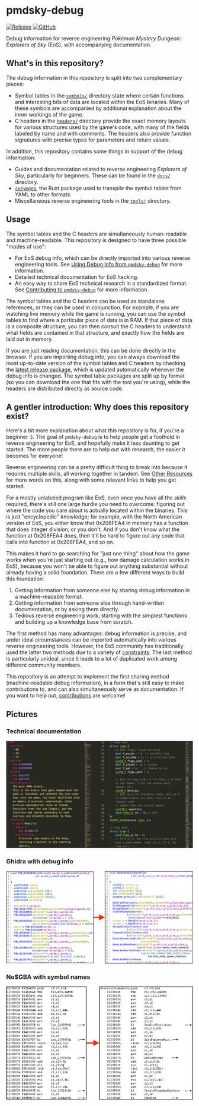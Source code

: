# pmdsky-debug
[![Release](https://github.com/UsernameFodder/pmdsky-debug/actions/workflows/release.yml/badge.svg)](https://github.com/UsernameFodder/pmdsky-debug/releases/latest)
[![GitHub](https://img.shields.io/github/license/usernamefodder/pmdsky-debug)](LICENSE.txt)

Debug information for reverse engineering _Pokémon Mystery Dungeon: Explorers of Sky_ (EoS), with accompanying documentation.

## What's in this repository?
The debug information in this repository is split into two complementary pieces:

- Symbol tables in the [`symbols/`](symbols) directory state where certain functions and interesting bits of data are located within the EoS binaries. Many of these symbols are accompanied by additional explanation about the inner workings of the game.
- C headers in the [`headers/`](headers) directory provide the exact memory layouts for various structures used by the game's code, with many of the fields labeled by name and with comments. The headers also provide function signatures with precise types for parameters and return values.

In addition, this repository contains some things in support of the debug information:

- Guides and documentation related to reverse engineering _Explorers of Sky_, particularly for beginners. These can be found in the [`docs/`](docs) directory.
- [`resymgen`](docs/resymgen.md), the Rust package used to transpile the symbol tables from YAML to other formats.
- Miscellaneous reverse engineering tools in the [`tools/`](tools) directory.

## Usage
The symbol tables and the C headers are simultaneously human-readable and machine-readable. This repository is designed to have three possible "modes of use":

- For EoS debug info, which can be directly imported into various reverse engineering tools. See [Using Debug Info from `pmdsky-debug`](docs/using-debug-info.md) for more information.
- Detailed technical documentation for EoS hacking.
- An easy way to share EoS technical research in a standardized format. See [Contributing to `pmdsky-debug`](docs/contributing.md) for more information.

The symbol tables and the C headers can be used as standalone references, or they can be used in conjunction. For example, if you are watching live memory while the game is running, you can use the symbol tables to find where a particular piece of data is in RAM. If that piece of data is a composite structure, you can then consult the C headers to understand what fields are contained in that structure, and exactly how the fields are laid out in memory.

If you are just reading documentation, this can be done directly in the browser. If you are importing debug info, you can always download the most up-to-date version of the symbol tables and C headers by checking the [latest release package](https://github.com/UsernameFodder/pmdsky-debug/releases/latest), which is updated automatically whenever the debug info is changed. The symbol table packages are split up by format (so you can download the one that fits with the tool you're using), while the headers are distributed directly as source code.

## A gentler introduction: Why does this repository exist?
Here's a bit more explanation about what this repository is for, if you're a beginner :). The goal of `pmdsky-debug` is to help people get a foothold in reverse engineering for EoS, and hopefully make it less daunting to get started. The more people there are to help out with research, the easier it becomes for everyone!

Reverse engineering can be a pretty difficult thing to break into because it requires multiple skills, all working together in tandem. See [Other Resources](docs/resources.md) for more words on this, along with some relevant links to help you get started.

For a mostly unlabeled program like EoS, even once you have all the _skills_ required, there's still one large hurdle you need to overcome: figuring out where the code you care about is actually located within the binaries. This is just "encyclopedic" knowledge; for example, with the North American version of EoS, you either know that 0x208FEA4 in memory has a function that does integer division, or you don't. And if you don't know what the function at 0x208FEA4 does, then it'll be hard to figure out any code that calls into function at 0x208FEA4, and so on.

This makes it hard to go searching for "just one thing" about how the game works when you're just starting out (e.g., how damage calculation works in EoS), because you won't be able to figure out anything substantial without already having a solid foundation. There are a few different ways to build this foundation:

1. Getting information from someone else by sharing debug information in a machine-readable format.
2. Getting information from someone else through hand-written documentation, or by asking them directly.
3. Tedious reverse engineering work, starting with the simplest functions and building up a knowledge base from scratch.

The first method has many advantages: debug information is precise, and under ideal circumstances can be imported automatically into various reverse engineering tools. However, the EoS community has traditionally used the latter two methods due to a variety of [constraints](docs/resymgen.md#motivation). The last method is particularly unideal, since it leads to a lot of duplicated work among different community members.

This repository is an attempt to implement the first sharing method (machine-readable debug information), in a form that's still easy to make contributions to, and can also simultaneously serve as documentation. If you want to help out, [contributions](docs/contributing.md) are welcome!

## Pictures
### Technical documentation
![Technical documentation](docs/images/top-readme-tech-docs.png)

### Ghidra with debug info
![Ghidra with debug info](docs/images/top-readme-ghidra.png)

### No$GBA with symbol names
![No$GBA with symbol names](docs/images/top-readme-nocash.png)

